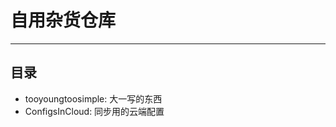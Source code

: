 <!--
 * @Author: Jankiny
 * @Date: 2021-01-19 01:31:40
 * @LastEditors: Jankiny
 * @LastEditTime: 2021-01-19 01:56:05
 * @Description: In User Settings Edit
 * @FilePath: \JankinyRepository\README.md
-->

# 自用杂货仓库

---

## 目录

- tooyoungtoosimple: 大一写的东西
- ConfigsInCloud: 同步用的云端配置
